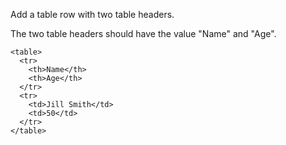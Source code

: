 Add a table row with two table headers.

The two table headers should have the value "Name" and "Age".

    <table>
      <tr>
        <th>Name</th>
        <th>Age</th>
      </tr>
      <tr>
        <td>Jill Smith</td>
        <td>50</td>
      </tr>
    </table>
